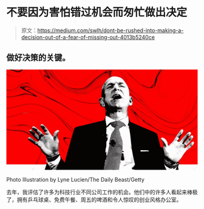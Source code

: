 # 不要因为害怕错过机会而匆忙做出决定

> 原文：<https://medium.com/swlh/dont-be-rushed-into-making-a-decision-out-of-a-fear-of-missing-out-4013b5240ce>

## 做好决策的关键。

![](img/8d9ed28965cd7b4643b5364c5608689a.png)

Photo Illustration by Lyne Lucien/The Daily Beast/Getty

去年，我评估了许多为科技行业不同公司工作的机会。他们中的许多人看起来棒极了，拥有乒乓球桌、免费午餐、周五的啤酒和令人惊叹的创业风格办公室。